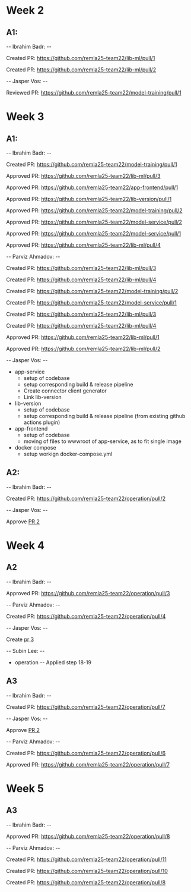 # Week 2
## A1:

-- Ibrahim Badr: --

Created PR: https://github.com/remla25-team22/lib-ml/pull/1

Created PR: https://github.com/remla25-team22/lib-ml/pull/2

-- Jasper Vos: --

Reviewed PR: https://github.com/remla25-team22/model-training/pull/1

# Week 3
## A1:
-- Ibrahim Badr: --

Created PR: https://github.com/remla25-team22/model-training/pull/1

Approved PR: https://github.com/remla25-team22/lib-ml/pull/3

Approved PR: https://github.com/remla25-team22/app-frontend/pull/1

Approved PR: https://github.com/remla25-team22/lib-version/pull/1

Approved PR: https://github.com/remla25-team22/model-training/pull/2

Approved PR: https://github.com/remla25-team22/model-service/pull/2

Approved PR: https://github.com/remla25-team22/model-service/pull/1

Approved PR: https://github.com/remla25-team22/lib-ml/pull/4


-- Parviz Ahmadov: --

Created PR: https://github.com/remla25-team22/lib-ml/pull/3

Created PR: https://github.com/remla25-team22/lib-ml/pull/4

Created PR: https://github.com/remla25-team22/model-training/pull/2

Created PR: https://github.com/remla25-team22/model-service/pull/1

Created PR: https://github.com/remla25-team22/lib-ml/pull/3

Created PR: https://github.com/remla25-team22/lib-ml/pull/4

Approved PR: https://github.com/remla25-team22/lib-ml/pull/1

Approved PR: https://github.com/remla25-team22/lib-ml/pull/2


-- Jasper Vos: --
 - app-service
     - setup of codebase
     - setup corresponding build & release pipeline
     - Create connector client generator
     - Link lib-version 
 - lib-version
     - setup of codebase
     - setup corresponding build & release pipeline (from existing github actions plugin)
 - app-frontend 
     - setup of codebase
     - moving of files to wwwroot of app-service, as to fit single image
 - docker compose
     - setup workign docker-compose.yml


## A2:
-- Ibrahim Badr: --

Created PR: https://github.com/remla25-team22/operation/pull/2


-- Jasper Vos: --

Approve [PR 2](https://github.com/remla25-team22/operation/pull/2)


# Week 4

## A2

-- Ibrahim Badr: --

Approved PR: https://github.com/remla25-team22/operation/pull/3

-- Parviz Ahmadov: --

Created PR: https://github.com/remla25-team22/operation/pull/4

-- Jasper Vos: --

Create [pr 3](https://github.com/remla25-team22/operation/pull/3)


-- Subin Lee: --
 - operation
 -- Applied step 18-19




## A3

-- Ibrahim Badr: --

Created PR: https://github.com/remla25-team22/operation/pull/7


-- Jasper Vos: --

Approve [PR 2](https://github.com/remla25-team22/operation/pull/2)


-- Parviz Ahmadov: --

Created PR: https://github.com/remla25-team22/operation/pull/6

Approved PR: https://github.com/remla25-team22/operation/pull/7




# Week 5

## A3

-- Ibrahim Badr: --

Approved PR: https://github.com/remla25-team22/operation/pull/8

-- Parviz Ahmadov: --

Created PR: https://github.com/remla25-team22/operation/pull/11

Created PR: https://github.com/remla25-team22/operation/pull/10

Created PR: https://github.com/remla25-team22/operation/pull/8
